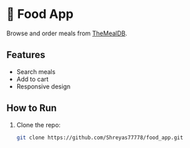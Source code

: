 # 🍔 Food App  
Browse and order meals from [TheMealDB](https://www.themealdb.com/).

## Features  
- Search meals  
- Add to cart  
- Responsive design  

## How to Run  
1. Clone the repo:  
   ```bash
   git clone https://github.com/Shreyas77778/food_app.git